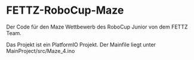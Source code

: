 # FETTZ-RoboCup-Maze
Der Code für den Maze Wettbewerb des RoboCup Junior von dem FETTZ Team.


Das Projekt ist ein PlatformIO Projekt. Der Mainfile liegt unter MainProject/src/Maze_4.ino

